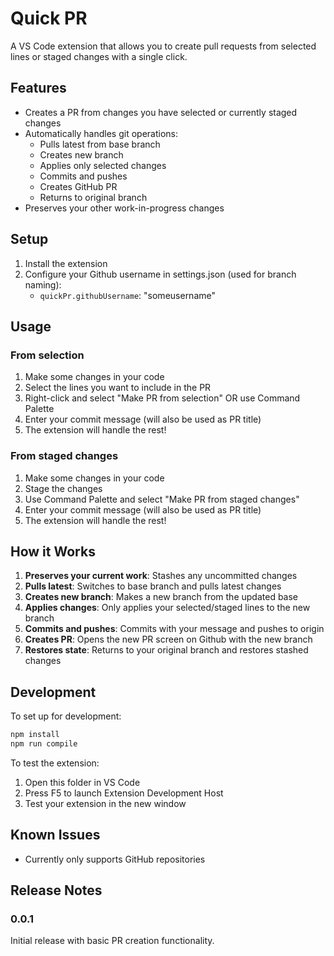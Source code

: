 # Quick PR

A VS Code extension that allows you to create pull requests from selected lines or staged changes with a single click.

## Features

- Creates a PR from changes you have selected or currently staged changes
- Automatically handles git operations:
  - Pulls latest from base branch
  - Creates new branch
  - Applies only selected changes
  - Commits and pushes
  - Creates GitHub PR
  - Returns to original branch
- Preserves your other work-in-progress changes

## Setup

1. Install the extension
2. Configure your Github username in settings.json (used for branch naming):
   - `quickPr.githubUsername`: "someusername"

## Usage

### From selection
1. Make some changes in your code
2. Select the lines you want to include in the PR
3. Right-click and select "Make PR from selection" OR use Command Palette
4. Enter your commit message (will also be used as PR title)
5. The extension will handle the rest!

### From staged changes
1. Make some changes in your code
2. Stage the changes
3. Use Command Palette and select "Make PR from staged changes"
4. Enter your commit message (will also be used as PR title)
5. The extension will handle the rest!


## How it Works

1. **Preserves your current work**: Stashes any uncommitted changes
2. **Pulls latest**: Switches to base branch and pulls latest changes
3. **Creates new branch**: Makes a new branch from the updated base
4. **Applies changes**: Only applies your selected/staged lines to the new branch
5. **Commits and pushes**: Commits with your message and pushes to origin
6. **Creates PR**: Opens the new PR screen on Github with the new branch
7. **Restores state**: Returns to your original branch and restores stashed changes

## Development

To set up for development:

```bash
npm install
npm run compile
```

To test the extension:
1. Open this folder in VS Code
2. Press F5 to launch Extension Development Host
3. Test your extension in the new window

## Known Issues

- Currently only supports GitHub repositories

## Release Notes

### 0.0.1

Initial release with basic PR creation functionality.